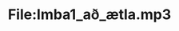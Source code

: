 ---
title: File:Imba1_að_ætla.mp3
recording of: að ætla
reading speed: slow
speaker: Imba
license: CC0
---